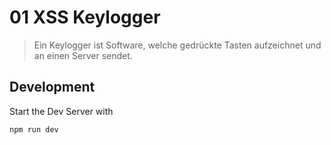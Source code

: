 # 01 XSS Keylogger

> Ein Keylogger ist Software, welche gedrückte Tasten aufzeichnet und an einen Server sendet.

## Development

Start the Dev Server with

```bash
npm run dev
```